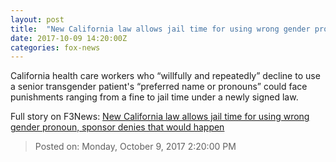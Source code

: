 ```yaml
---
layout: post
title:  "New California law allows jail time for using wrong gender pronoun, sponsor denies that would happen"
date: 2017-10-09 14:20:00Z
categories: fox-news
---
```


California health care workers who “willfully and repeatedly” decline to use a senior transgender patient's “preferred name or pronouns” could face punishments ranging from a fine to jail time under a newly signed law.


Full story on F3News: [New California law allows jail time for using wrong gender pronoun, sponsor denies that would happen](http://www.f3nws.com/n/RAf34H)

> Posted on: Monday, October 9, 2017 2:20:00 PM

